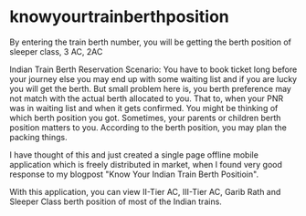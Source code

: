 # knowyourtrainberthposition
By entering the train berth number, you will be getting the berth position of sleeper class, 3 AC, 2AC

Indian Train Berth Reservation Scenario:
You have to book ticket long before your journey else you may end up with some waiting list and if you are lucky you will get the berth. But small problem here is, you berth preference may not match with the actual berth allocated to you. That to, when your PNR was in waiting list and when it gets confirmed. You might be thinking of which berth position you got. Sometimes, your parents or children berth position matters to you. According to the berth position, you may plan the packing things.

I have thought of this and just created a single page offline mobile application which is freely distributed in market, when I found very good response to my blogpost "Know Your Indian Train Berth Positioin".

With this application, you can view II-Tier AC, III-Tier AC, Garib Rath and Sleeper Class berth position of most of the Indian trains.
